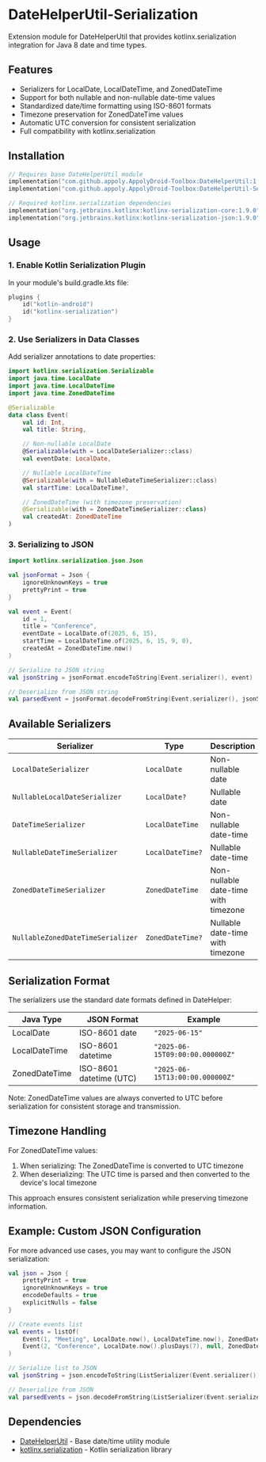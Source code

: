# DateHelperUtil-Serialization

Extension module for DateHelperUtil that provides kotlinx.serialization integration for Java 8 date and time types.

## Features

- Serializers for LocalDate, LocalDateTime, and ZonedDateTime
- Support for both nullable and non-nullable date-time values
- Standardized date/time formatting using ISO-8601 formats
- Timezone preservation for ZonedDateTime values
- Automatic UTC conversion for consistent serialization
- Full compatibility with kotlinx.serialization

## Installation

```gradle.kts
// Requires base DateHelperUtil module
implementation("com.github.appoly.AppolyDroid-Toolbox:DateHelperUtil:1.0.32")
implementation("com.github.appoly.AppolyDroid-Toolbox:DateHelperUtil-Serialization:1.0.32")

// Required kotlinx.serialization dependencies
implementation("org.jetbrains.kotlinx:kotlinx-serialization-core:1.9.0")
implementation("org.jetbrains.kotlinx:kotlinx-serialization-json:1.9.0")
```

## Usage

### 1. Enable Kotlin Serialization Plugin

In your module's build.gradle.kts file:

```kotlin
plugins {
    id("kotlin-android")
    id("kotlinx-serialization")
}
```

### 2. Use Serializers in Data Classes

Add serializer annotations to date properties:

```kotlin
import kotlinx.serialization.Serializable
import java.time.LocalDate
import java.time.LocalDateTime
import java.time.ZonedDateTime

@Serializable
data class Event(
    val id: Int,
    val title: String,

    // Non-nullable LocalDate
    @Serializable(with = LocalDateSerializer::class)
    val eventDate: LocalDate,

    // Nullable LocalDateTime
    @Serializable(with = NullableDateTimeSerializer::class)
    val startTime: LocalDateTime?,

    // ZonedDateTime (with timezone preservation)
    @Serializable(with = ZonedDateTimeSerializer::class)
    val createdAt: ZonedDateTime
)
```

### 3. Serializing to JSON

```kotlin
import kotlinx.serialization.json.Json

val jsonFormat = Json {
    ignoreUnknownKeys = true
    prettyPrint = true
}

val event = Event(
    id = 1,
    title = "Conference",
    eventDate = LocalDate.of(2025, 6, 15),
    startTime = LocalDateTime.of(2025, 6, 15, 9, 0),
    createdAt = ZonedDateTime.now()
)

// Serialize to JSON string
val jsonString = jsonFormat.encodeToString(Event.serializer(), event)

// Deserialize from JSON string
val parsedEvent = jsonFormat.decodeFromString(Event.serializer(), jsonString)
```

## Available Serializers

| Serializer | Type | Description |
|------------|------|-------------|
| `LocalDateSerializer` | `LocalDate` | Non-nullable date |
| `NullableLocalDateSerializer` | `LocalDate?` | Nullable date |
| `DateTimeSerializer` | `LocalDateTime` | Non-nullable date-time |
| `NullableDateTimeSerializer` | `LocalDateTime?` | Nullable date-time |
| `ZonedDateTimeSerializer` | `ZonedDateTime` | Non-nullable date-time with timezone |
| `NullableZonedDateTimeSerializer` | `ZonedDateTime?` | Nullable date-time with timezone |

## Serialization Format

The serializers use the standard date formats defined in DateHelper:

| Java Type | JSON Format | Example |
|-----------|-------------|---------|
| LocalDate | ISO-8601 date | `"2025-06-15"` |
| LocalDateTime | ISO-8601 datetime | `"2025-06-15T09:00:00.000000Z"` |
| ZonedDateTime | ISO-8601 datetime (UTC) | `"2025-06-15T13:00:00.000000Z"` |

Note: ZonedDateTime values are always converted to UTC before serialization for consistent storage and transmission.

## Timezone Handling

For ZonedDateTime values:

1. When serializing: The ZonedDateTime is converted to UTC timezone
2. When deserializing: The UTC time is parsed and then converted to the device's local timezone

This approach ensures consistent serialization while preserving timezone information.

## Example: Custom JSON Configuration

For more advanced use cases, you may want to configure the JSON serialization:

```kotlin
val json = Json {
    prettyPrint = true
    ignoreUnknownKeys = true
    encodeDefaults = true
    explicitNulls = false
}

// Create events list
val events = listOf(
    Event(1, "Meeting", LocalDate.now(), LocalDateTime.now(), ZonedDateTime.now()),
    Event(2, "Conference", LocalDate.now().plusDays(7), null, ZonedDateTime.now())
)

// Serialize list to JSON
val jsonString = json.encodeToString(ListSerializer(Event.serializer()), events)

// Deserialize from JSON
val parsedEvents = json.decodeFromString(ListSerializer(Event.serializer()), jsonString)
```

## Dependencies

- [DateHelperUtil](../DateHelperUtil/README.md) - Base date/time utility module
- [kotlinx.serialization](https://github.com/Kotlin/kotlinx.serialization) - Kotlin serialization library

